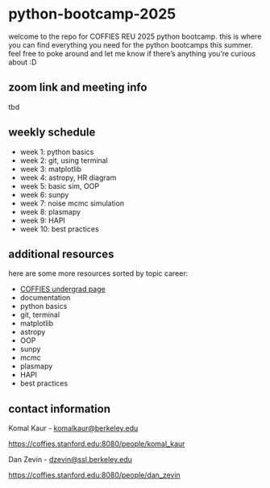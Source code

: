 # python-bootcamp-2025
welcome to the repo for COFFIES REU 2025 python bootcamp. 
this  is where you can find everything you need for the python bootcamps this summer. feel free to poke around and let me know if there’s anything you’re curious about :D

## zoom link and meeting info
tbd

## weekly schedule
- week 1: python basics
- week 2: git, using terminal
- week 3: matplotlib
- week 4: astropy, HR diagram
- week 5: basic sim, OOP
- week 6: sunpy
- week 7: noise mcmc simulation
- week 8: plasmapy
- week 9: HAPI
- week 10: best practices

## additional resources
here are some more resources sorted by topic
career:
- [COFFIES undergrad page](https://coffies.stanford.edu:8080/teams/reu)
- documentation
- python basics
- git, terminal
- matplotlib
- astropy
- OOP
- sunpy
- mcmc
- plasmapy
- HAPI
- best practices

## contact information
Komal Kaur - komalkaur@berkeley.edu

https://coffies.stanford.edu:8080/people/komal_kaur

Dan Zevin - dzevin@ssl.berkeley.edu

https://coffies.stanford.edu:8080/people/dan_zevin